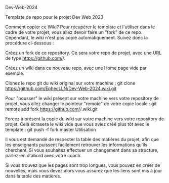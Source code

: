 Dev-Web-2024

Template de repo pour le projet Dev Web 2023

Comment copier ce Wiki?
Pour récupérer le template et l'utiliser dans le cadre de votre projet, vous allez devoir faire un "fork" de ce repo. Cependant, le wiki n'est pas copié automatiquement. Suivez donc la procédure ci-dessous :

Créez un fork de ce repository. Ce sera votre repo de projet, avec une URL de type https://github.com/<username>/<repo-name>. 

Créez un wiki dans ce nouveau repo, avec une Home page vide par exemple. 

Clonez le repo git du wiki original sur votre machine : git clone https://github.com/EphecLLN/Dev-Web-2024.wiki.git 

Pour "pousser" le wiki présent sur votre machine vers votre repository de projet, vous allez changer le pointeur "remote" de votre copie locale : git remote add fork https://github.com/<username>/<repo-name>.wiki.git 

Forcez à présent la copie du wiki sur votre machine vers votre repository de projet. Cela écrasera le wiki vide que vous aviez créé plus tôt avec le template : git push -f fork master
Utilisation 

Il vous est demandé de respecter la table des matières du projet, afin que les enseignants puissent facilement retrouver les informations qu'ils cherchent. Si vous souhaitez effectuer un changement dans sa structure, parlez-en d'abord avec votre coach. 


Si vous trouvez que les pages sont trop longues, vous pouvez en créer de nouvelles, mais vous devez alors vous assurez que les liens sont mis à jour dans la table des matières.
